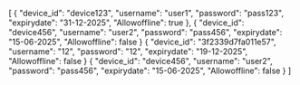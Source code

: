 [
    {
        "device_id": "device123",
        "username": "user1",
        "password": "pass123",
        "expirydate": "31-12-2025",
        "Allowoffline": true
    },
    {
        "device_id": "device456",
        "username": "user2",
        "password": "pass456",
        "expirydate": "15-06-2025",
        "Allowoffline": false
    }
    {
        "device_id": "3f2339d7fa011e57",
        "username": "12",
        "password": "12",
        "expirydate": "19-12-2025",
        "Allowoffline": false
    }
    {
        "device_id": "device456",
        "username": "user2",
        "password": "pass456",
        "expirydate": "15-06-2025",
        "Allowoffline": false
    }
]
